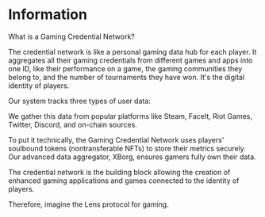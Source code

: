 # Information

What is a Gaming Credential Network?

The credential network is like a personal gaming data hub for each player. It aggregates all their gaming credentials from different games and apps into one ID, like their performance on a game, the gaming communities they belong to, and the number of tournaments they have won. It's the digital identity of players.

Our system tracks three types of user data:

We gather this data from popular platforms like Steam, FaceIt, Riot Games, Twitter, Discord, and on-chain sources.

To put it technically, the Gaming Credential Network uses players' soulbound tokens (nontransferable NFTs) to store their metrics securely. Our advanced data aggregator, XBorg, ensures gamers fully own their data.

The credential network is the building block allowing the creation of enhanced gaming applications and games connected to the identity of players.

Therefore, imagine the Lens protocol for gaming.
